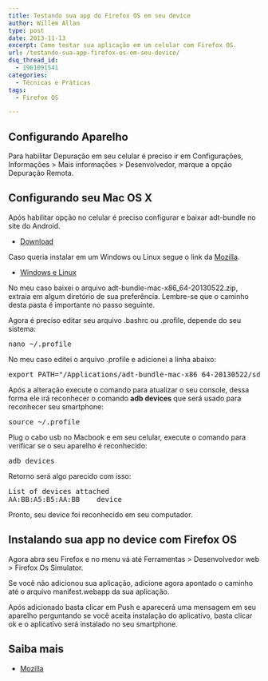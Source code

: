 ```yaml
---
title: Testando sua app do Firefox OS em seu device
author: Willem Allan
type: post
date: 2013-11-13
excerpt: Como testar sua aplicação em um celular com Firefox OS.
url: /testando-sua-app-firefox-os-em-seu-device/
dsq_thread_id:
  - 1961091541
categories:
  - Técnicas e Práticas
tags:
  - Firefox OS

---
```

## Configurando Aparelho

Para habilitar Depuração em seu celular é preciso ir em Configurações, Informações > Mais informações > Desenvolvedor, marque a opção Depuração Remota.

## Configurando seu Mac OS X

Após habilitar opção no celular é preciso configurar e baixar adt-bundle no site do Android.

  * <a href="http://developer.android.com/sdk/index.html" target="_blank">Download</a></p> 

Caso queria instalar em um Windows ou Linux segue o link da <a href="https://developer.mozilla.org/en-US/docs/Mozilla/Firefox_OS/Debugging/Connecting_a_Firefox_OS_device_to_the_desktop" target="_blank">Mozilla</a>.

  * <a href="https://developer.mozilla.org/en-US/docs/Mozilla/Firefox_OS/Debugging/Connecting_a_Firefox_OS_device_to_the_desktop" target="_blank">Windows e Linux</a>

No meu caso baixei o arquivo adt-bundle-mac-x86_64-20130522.zip, extraia em algum diretório de sua preferência. Lembre-se que o caminho desta pasta é importante no passo seguinte.

Agora é preciso editar seu arquivo .bashrc ou .profile, depende do seu sistema:

<pre class="lang-html">nano ~/.profile
</pre>

No meu caso editei o arquivo .profile e adicionei a linha abaixo:

<pre class="lang-html">export PATH="/Applications/adt-bundle-mac-x86_64-20130522/sdk/platform-tools:$PATH"
</pre>

Após a alteração execute o comando para atualizar o seu console, dessa forma ele irá reconhecer o comando **adb devices** que será usado para reconhecer seu smartphone:

<pre class="lang-html">source ~/.profile
</pre>

Plug o cabo usb no Macbook e em seu celular, execute o comando para verificar se o seu aparelho é reconhecido:

<pre class="lang-html">adb devices
</pre>

Retorno será algo parecido com isso:

<pre class="lang-html">List of devices attached
AA:BB:A5:B5:AA:BB    device
</pre>

Pronto, seu device foi reconhecido em seu computador.

## Instalando sua app no device com Firefox OS

Agora abra seu Firefox e no menu vá até Ferramentas > Desenvolvedor web > Firefox Os Simulator.

Se você não adicionou sua aplicação, adicione agora apontado o caminho até o arquivo manifest.webapp da sua aplicação.

Após adicionado basta clicar em Push e aparecerá uma mensagem em seu aparelho perguntando se você aceita instalação do aplicativo, basta clicar ok e o aplicativo será instalado no seu smartphone.

## Saiba mais

  * <a href="https://developer.mozilla.org/en-US/docs/Mozilla/Firefox_OS/Debugging" target="_blank">Mozilla</a>